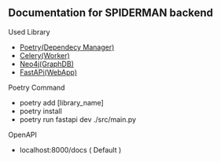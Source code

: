 ## Documentation for SPIDERMAN backend

Used Library
- [Poetry(Dependecy Manager)](https://python-poetry.org/)
- [Celery(Worker)](https://docs.celeryq.dev/en/stable/index.html)
- [Neo4j(GraphDB)](https://neo4j.com/)
- [FastAPi(WebApp)](https://fastapi.tiangolo.com/)

Poetry Command
- poetry add [library_name]
- poetry install
- poetry run fastapi dev ./src/main.py

OpenAPI
- localhost:8000/docs ( Default )